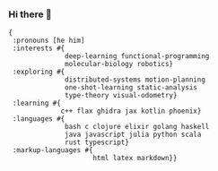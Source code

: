 ### Hi there 👋

```edn
{
 :pronouns [he him]
 :interests #{
              deep-learning functional-programming
              molecular-biology robotics}
 :exploring #{
              distributed-systems motion-planning
              one-shot-learning static-analysis
              type-theory visual-odometry}
 :learning #{
             c++ flax ghidra jax kotlin phoenix}
 :languages #{
              bash c clojure elixir golang haskell
              java javascript julia python scala
              rust typescript}
 :markup-languages #{
                     html latex markdown}}
```

<!--
**HktOverload/HktOverload** is a ✨ _special_ ✨ repository because its `README.md` (this file) appears on your GitHub profile.

Here are some ideas to get you started:

- 🔭 I’m currently working on ...
- 🌱 I’m currently learning ...
- 👯 I’m looking to collaborate on ...
- 🤔 I’m looking for help with ...
- 💬 Ask me about ...
- 📫 How to reach me: ...
- 😄 Pronouns: ...
- ⚡ Fun fact: ...
-->
